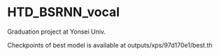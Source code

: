 # HTD_BSRNN_vocal
Graduation project at Yonsei Univ.

Checkpoints of best model is available at outputs/xps/97d170e1/best.th
